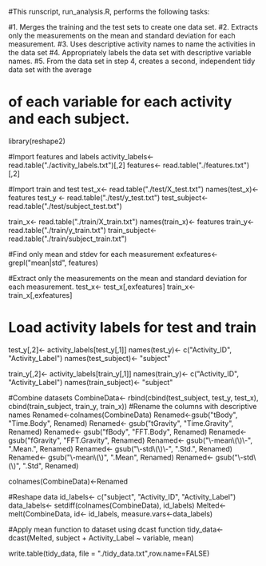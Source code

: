 #This runscript, run_analysis.R, performs the following tasks:

#1. Merges the training and the test sets to create one data set.
#2. Extracts only the measurements on the mean and standard deviation for each measurement. 
#3. Uses descriptive activity names to name the activities in the data set
#4. Appropriately labels the data set with descriptive variable names. 
#5. From the data set in step 4, creates a second, independent tidy data set with the average 
#   of each variable for each activity and each subject.
library(reshape2)


#Import features and labels
activity_labels<- read.table("./activity_labels.txt")[,2]
features<- read.table("./features.txt")[,2]

#Import train and test
test_x<- read.table("./test/X_test.txt")
names(test_x)<- features
test_y <- read.table("./test/y_test.txt")
test_subject<- read.table("./test/subject_test.txt")

train_x<- read.table("./train/X_train.txt")
names(train_x)<- features
train_y<- read.table("./train/y_train.txt")
train_subject<- read.table("./train/subject_train.txt")

#Find only mean and stdev for each measurement
exfeatures<- grepl("mean|std", features)

#Extract only the measurements on the mean and standard deviation for each measurement.
test_x<- test_x[,exfeatures]
train_x<- train_x[,exfeatures]

# Load activity labels for test and train
test_y[,2]<- activity_labels[test_y[,1]]
names(test_y)<- c("Activity_ID", "Activity_Label")
names(test_subject)<- "subject"

train_y[,2]<- activity_labels[train_y[,1]]
names(train_y)<- c("Activity_ID", "Activity_Label")
names(train_subject)<- "subject"

#Combine datasets
CombineData<- rbind(cbind(test_subject, test_y, test_x),
                    cbind(train_subject, train_y, train_x))
#Rename the columns with descriptive names
Renamed<-colnames(CombineData)
Renamed<-gsub("tBody", "Time.Body", Renamed)
Renamed<- gsub("tGravity", "Time.Gravity", Renamed)
Renamed<- gsub("fBody", "FFT.Body", Renamed)
Renamed<- gsub("fGravity", "FFT.Gravity", Renamed)
Renamed<- gsub("\\-mean\\(\\)\\-", ".Mean.", Renamed)
Renamed<- gsub("\\-std\\(\\)\\-", ".Std.", Renamed)
Renamed<- gsub("\\-mean\\(\\)", ".Mean", Renamed)
Renamed<- gsub("\\-std\\(\\)", ".Std", Renamed)

colnames(CombineData)<-Renamed

#Reshape data
id_labels<- c("subject", "Activity_ID", "Activity_Label")
data_labels<- setdiff(colnames(CombineData), id_labels)
Melted<- melt(CombineData, id<- id_labels, measure.vars<-data_labels)

#Apply mean function to dataset using dcast function
tidy_data<- dcast(Melted, subject + Activity_Label ~ variable, mean)

write.table(tidy_data, file = "./tidy_data.txt",row.name=FALSE)
